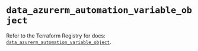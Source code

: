 # `data_azurerm_automation_variable_object`

Refer to the Terraform Registry for docs: [`data_azurerm_automation_variable_object`](https://registry.terraform.io/providers/hashicorp/azurerm/3.91.0/docs/data-sources/automation_variable_object).
